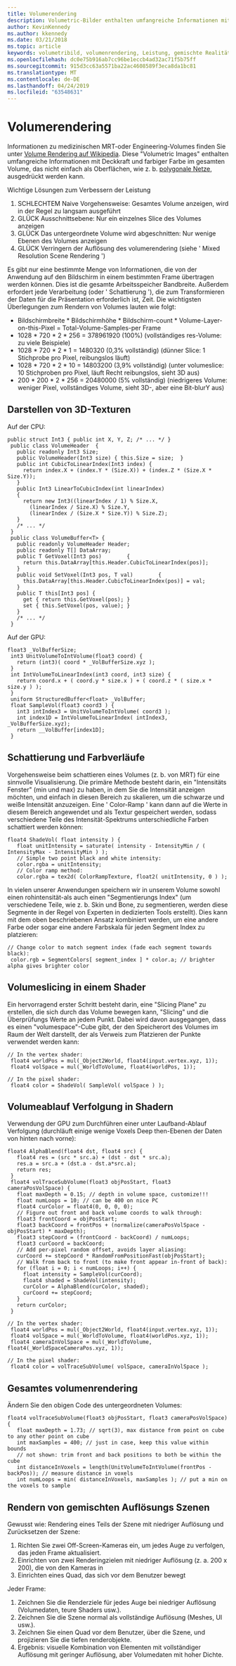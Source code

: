 ```yaml
---
title: Volumerendering
description: Volumetric-Bilder enthalten umfangreiche Informationen mit Deckkraft und Farben im gesamten Volume, die nicht einfach als Oberflächen ausgedrückt werden können. Erfahren Sie, wie Sie Volumetrische-Images effizient in Windows Mixed Reality Renderings.
author: KevinKennedy
ms.author: kkennedy
ms.date: 03/21/2018
ms.topic: article
keywords: volumetribild, volumenrendering, Leistung, gemischte Realität
ms.openlocfilehash: dc0e75b916ab7cc96be1eccb4ad32ac71f5b75ff
ms.sourcegitcommit: 915d3cc63a5571ba22ac4608589f3eca8da1bc81
ms.translationtype: MT
ms.contentlocale: de-DE
ms.lasthandoff: 04/24/2019
ms.locfileid: "63548631"
---
```

# <a name="volume-rendering"></a>Volumerendering

Informationen zu medizinischen MRT-oder Engineering-Volumes finden Sie unter [Volume Rendering auf Wikipedia](https://en.wikipedia.org/wiki/Volume_rendering). Diese "Volumetric Images" enthalten umfangreiche Informationen mit Deckkraft und farbiger Farbe im gesamten Volume, das nicht einfach als Oberflächen, wie z. b. [polygonale Netze](https://en.wikipedia.org/wiki/Polygon_mesh), ausgedrückt werden kann.

Wichtige Lösungen zum Verbessern der Leistung
1. SCHLECHTEM Naive Vorgehensweise: Gesamtes Volume anzeigen, wird in der Regel zu langsam ausgeführt
2. GLÜCK Ausschnittsebene: Nur ein einzelnes Slice des Volumes anzeigen
3. GLÜCK Das untergeordnete Volume wird abgeschnitten: Nur wenige Ebenen des Volumes anzeigen
4. GLÜCK Verringern der Auflösung des volumerendering (siehe ' Mixed Resolution Scene Rendering ')

Es gibt nur eine bestimmte Menge von Informationen, die von der Anwendung auf den Bildschirm in einem bestimmten Frame übertragen werden können. Dies ist die gesamte Arbeitsspeicher Bandbreite. Außerdem erfordert jede Verarbeitung (oder ' Schattierung '), die zum Transformieren der Daten für die Präsentation erforderlich ist, Zeit. Die wichtigsten Überlegungen zum Rendern von Volumes lauten wie folgt:
* Bildschirmbreite * Bildschirmhöhe * Bildschirm-count * Volume-Layer-on-this-Pixel = Total-Volume-Samples-per Frame
* 1028 * 720 * 2 * 256 = 378961920 (100%) (vollständiges res-Volume: zu viele Beispiele)
* 1028 * 720 * 2 * 1 = 1480320 (0,3% vollständig) (dünner Slice: 1 Stichprobe pro Pixel, reibungslos läuft)
* 1028 * 720 * 2 * 10 = 14803200 (3,9% vollständig) (unter volumeslice: 10 Stichproben pro Pixel, läuft Recht reibungslos, sieht 3D aus)
* 200 * 200 * 2 * 256 = 20480000 (5% vollständig) (niedrigeres Volume: weniger Pixel, vollständiges Volume, sieht 3D-, aber eine Bit-blurY aus)

## <a name="representing-3d-textures"></a>Darstellen von 3D-Texturen

Auf der CPU:

```
public struct Int3 { public int X, Y, Z; /* ... */ }
 public class VolumeHeader  {
   public readonly Int3 Size;
   public VolumeHeader(Int3 size) { this.Size = size;  }
   public int CubicToLinearIndex(Int3 index) {
     return index.X + (index.Y * (Size.X)) + (index.Z * (Size.X * Size.Y));
   }
   public Int3 LinearToCubicIndex(int linearIndex)
   {
     return new Int3((linearIndex / 1) % Size.X,
       (linearIndex / Size.X) % Size.Y,
       (linearIndex / (Size.X * Size.Y)) % Size.Z);
   }
   /* ... */
 }
 public class VolumeBuffer<T> {
   public readonly VolumeHeader Header;
   public readonly T[] DataArray;
   public T GetVoxel(Int3 pos)        {
     return this.DataArray[this.Header.CubicToLinearIndex(pos)];
   }
   public void SetVoxel(Int3 pos, T val)        {
     this.DataArray[this.Header.CubicToLinearIndex(pos)] = val;
   }
   public T this[Int3 pos] {
     get { return this.GetVoxel(pos); }
     set { this.SetVoxel(pos, value); }
   }
   /* ... */
 }
```

Auf der GPU:

```
float3 _VolBufferSize;
 int3 UnitVolumeToIntVolume(float3 coord) {
   return (int3)( coord * _VolBufferSize.xyz );
 }
 int IntVolumeToLinearIndex(int3 coord, int3 size) {
   return coord.x + ( coord.y * size.x ) + ( coord.z * ( size.x * size.y ) );
 }
 uniform StructuredBuffer<float> _VolBuffer;
 float SampleVol(float3 coord3 ) {
   int3 intIndex3 = UnitVolumeToIntVolume( coord3 );
   int index1D = IntVolumeToLinearIndex( intIndex3, _VolBufferSize.xyz);
   return __VolBuffer[index1D];
 }
```

## <a name="shading-and-gradients"></a>Schattierung und Farbverläufe

Vorgehensweise beim schattieren eines Volumes (z. b. von MRT) für eine sinnvolle Visualisierung. Die primäre Methode besteht darin, ein "Intensitäts Fenster" (min und max) zu haben, in dem Sie die Intensität anzeigen möchten, und einfach in diesen Bereich zu skalieren, um die schwarze und weiße Intensität anzuzeigen. Eine ' Color-Ramp ' kann dann auf die Werte in diesem Bereich angewendet und als Textur gespeichert werden, sodass verschiedene Teile des Intensität-Spektrums unterschiedliche Farben schattiert werden können:

```
float4 ShadeVol( float intensity ) {
   float unitIntensity = saturate( intensity - IntensityMin / ( IntensityMax - IntensityMin ) );
   // Simple two point black and white intensity:
   color.rgba = unitIntensity;
   // Color ramp method:
   color.rgba = tex2d( ColorRampTexture, float2( unitIntensity, 0 ) );
```

In vielen unserer Anwendungen speichern wir in unserem Volume sowohl einen rohintensität-als auch einen "Segmentierungs Index" (um verschiedene Teile, wie z. b. Skin und Bone, zu segmentieren, werden diese Segmente in der Regel von Experten in dedizierten Tools erstellt). Dies kann mit dem oben beschriebenen Ansatz kombiniert werden, um eine andere Farbe oder sogar eine andere Farbskala für jeden Segment Index zu platzieren:

```
// Change color to match segment index (fade each segment towards black):
 color.rgb = SegmentColors[ segment_index ] * color.a; // brighter alpha gives brighter color
```

## <a name="volume-slicing-in-a-shader"></a>Volumeslicing in einem Shader

Ein hervorragend erster Schritt besteht darin, eine "Slicing Plane" zu erstellen, die sich durch das Volume bewegen kann, "Slicing" und die Überprüfungs Werte an jedem Punkt. Dabei wird davon ausgegangen, dass es einen "volumespace"-Cube gibt, der den Speicherort des Volumes im Raum der Welt darstellt, der als Verweis zum Platzieren der Punkte verwendet werden kann:

```
// In the vertex shader:
 float4 worldPos = mul(_Object2World, float4(input.vertex.xyz, 1));
 float4 volSpace = mul(_WorldToVolume, float4(worldPos, 1));
```

```
// In the pixel shader:
 float4 color = ShadeVol( SampleVol( volSpace ) );
```

## <a name="volume-tracing-in-shaders"></a>Volumeablauf Verfolgung in Shadern

Verwendung der GPU zum Durchführen einer unter Laufband-Ablauf Verfolgung (durchläuft einige wenige Voxels Deep then-Ebenen der Daten von hinten nach vorne):

```
float4 AlphaBlend(float4 dst, float4 src) {
   float4 res = (src * src.a) + (dst - dst * src.a);
   res.a = src.a + (dst.a - dst.a*src.a);
   return res;
 }
 float4 volTraceSubVolume(float3 objPosStart, float3 cameraPosVolSpace) {
   float maxDepth = 0.15; // depth in volume space, customize!!!
   float numLoops = 10; // can be 400 on nice PC
   float4 curColor = float4(0, 0, 0, 0);
   // Figure out front and back volume coords to walk through:
   float3 frontCoord = objPosStart;
   float3 backCoord = frontPos + (normalize(cameraPosVolSpace - objPosStart) * maxDepth);
   float3 stepCoord = (frontCoord - backCoord) / numLoops;
   float3 curCoord = backCoord;
   // Add per-pixel random offset, avoids layer aliasing:
   curCoord += stepCoord * RandomFromPositionFast(objPosStart);
   // Walk from back to front (to make front appear in-front of back):
   for (float i = 0; i < numLoops; i++) {
     float intensity = SampleVol(curCoord);
     float4 shaded = ShadeVol(intensity);
     curColor = AlphaBlend(curColor, shaded);
     curCoord += stepCoord;
   }
   return curColor;
 }
```

```
// In the vertex shader:
 float4 worldPos = mul(_Object2World, float4(input.vertex.xyz, 1));
 float4 volSpace = mul(_WorldToVolume, float4(worldPos.xyz, 1));
 float4 cameraInVolSpace = mul(_WorldToVolume, float4(_WorldSpaceCameraPos.xyz, 1));
```

```
// In the pixel shader:
 float4 color = volTraceSubVolume( volSpace, cameraInVolSpace );
```

## <a name="whole-volume-rendering"></a>Gesamtes volumenrendering

Ändern Sie den obigen Code des untergeordneten Volumes:

```
float4 volTraceSubVolume(float3 objPosStart, float3 cameraPosVolSpace) {
   float maxDepth = 1.73; // sqrt(3), max distance from point on cube to any other point on cube
   int maxSamples = 400; // just in case, keep this value within bounds
   // not shown: trim front and back positions to both be within the cube
   int distanceInVoxels = length(UnitVolumeToIntVolume(frontPos - backPos)); // measure distance in voxels
   int numLoops = min( distanceInVoxels, maxSamples ); // put a min on the voxels to sample
```

## <a name="mixed-resolution-scene-rendering"></a>Rendern von gemischten Auflösungs Szenen

Gewusst wie: Rendering eines Teils der Szene mit niedriger Auflösung und Zurücksetzen der Szene:
1. Richten Sie zwei Off-Screen-Kameras ein, um jedes Auge zu verfolgen, das jeden Frame aktualisiert.
2. Einrichten von zwei Renderingzielen mit niedriger Auflösung (z. a. 200 x 200), die von den Kameras in
3. Einrichten eines Quad, das sich vor dem Benutzer bewegt

Jeder Frame:
1. Zeichnen Sie die Renderziele für jedes Auge bei niedriger Auflösung (Volumedaten, teure Shaders usw.).
2. Zeichnen Sie die Szene normal als vollständige Auflösung (Meshes, UI usw.).
3. Zeichnen Sie einen Quad vor dem Benutzer, über die Szene, und projizieren Sie die tiefen renderobjekte.
4. Ergebnis: visuelle Kombination von Elementen mit vollständiger Auflösung mit geringer Auflösung, aber Volumedaten mit hoher Dichte.
